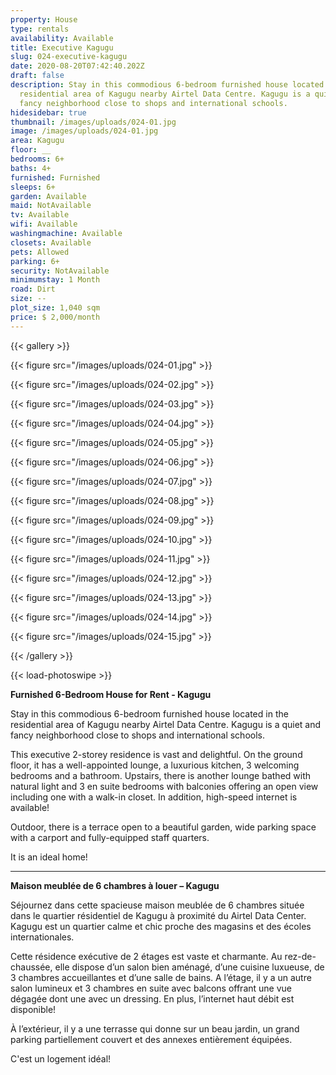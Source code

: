 ```yaml
---
property: House
type: rentals
availability: Available
title: Executive Kagugu
slug: 024-executive-kagugu
date: 2020-08-20T07:42:40.202Z
draft: false
description: Stay in this commodious 6-bedroom furnished house located in the
  residential area of Kagugu nearby Airtel Data Centre. Kagugu is a quiet and
  fancy neighborhood close to shops and international schools.
hidesidebar: true
thumbnail: /images/uploads/024-01.jpg
image: /images/uploads/024-01.jpg
area: Kagugu
floor: __
bedrooms: 6+
baths: 4+
furnished: Furnished
sleeps: 6+
garden: Available
maid: NotAvailable
tv: Available
wifi: Available
washingmachine: Available
closets: Available
pets: Allowed
parking: 6+
security: NotAvailable
minimumstay: 1 Month
road: Dirt
size: --
plot_size: 1,040 sqm
price: $ 2,000/month
---
```

{{< gallery >}}

{{< figure src="/images/uploads/024-01.jpg" >}}

{{< figure src="/images/uploads/024-02.jpg" >}}

{{< figure src="/images/uploads/024-03.jpg" >}} 

{{< figure src="/images/uploads/024-04.jpg" >}} 

{{< figure src="/images/uploads/024-05.jpg" >}}

{{< figure src="/images/uploads/024-06.jpg" >}} 

{{< figure src="/images/uploads/024-07.jpg" >}} 

{{< figure src="/images/uploads/024-08.jpg" >}}

{{< figure src="/images/uploads/024-09.jpg" >}}

{{< figure src="/images/uploads/024-10.jpg" >}} 

{{< figure src="/images/uploads/024-11.jpg" >}} 

{{< figure src="/images/uploads/024-12.jpg" >}}

{{< figure src="/images/uploads/024-13.jpg" >}}

{{< figure src="/images/uploads/024-14.jpg" >}}

{{< figure src="/images/uploads/024-15.jpg" >}}

{{< /gallery >}}

{{< load-photoswipe >}}

**Furnished 6-Bedroom House for Rent - Kagugu** 

Stay in this commodious 6-bedroom furnished house located in the residential area of Kagugu nearby Airtel Data Centre. Kagugu is a quiet and fancy neighborhood close to shops and international schools. 

This executive 2-storey residence is vast and delightful. On the ground floor, it has a well-appointed lounge, a luxurious kitchen, 3 welcoming bedrooms and a bathroom. Upstairs, there is another lounge bathed with natural light and 3 en suite bedrooms with balconies offering an open view including one with a walk-in closet. In addition, high-speed internet is available! 

Outdoor, there is a terrace open to a beautiful garden, wide parking space with a carport and fully-equipped staff quarters. 

It is an ideal home!

- - -

**Maison meublée de 6 chambres à louer – Kagugu** 

Séjournez dans cette spacieuse maison meublée de 6 chambres située dans le quartier résidentiel de Kagugu à proximité du Airtel Data Center. Kagugu est un quartier calme et chic proche des magasins et des écoles internationales. 

Cette résidence exécutive de 2 étages est vaste et charmante. Au rez-de-chaussée, elle dispose d’un salon bien aménagé, d’une cuisine luxueuse, de 3 chambres accueillantes et d’une salle de bains. A l’étage, il y a un autre salon lumineux et 3 chambres en suite avec balcons offrant une vue dégagée dont une avec un dressing. En plus, l’internet haut débit est disponible!

À l’extérieur, il y a une terrasse qui donne sur un beau jardin, un grand parking partiellement couvert et des annexes entièrement équipées.

C'est un logement idéal!